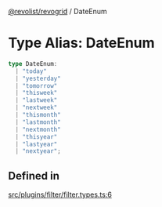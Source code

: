 [@revolist/revogrid](README.md) / DateEnum

# Type Alias: DateEnum

```ts
type DateEnum: 
  | "today"
  | "yesterday"
  | "tomorrow"
  | "thisweek"
  | "lastweek"
  | "nextweek"
  | "thismonth"
  | "lastmonth"
  | "nextmonth"
  | "thisyear"
  | "lastyear"
  | "nextyear";
```

## Defined in

[src/plugins/filter/filter.types.ts:6](https://github.com/revolist/revogrid/blob/c3fbdc69076950cb371c4e48faf1a5d5a21237f4/src/plugins/filter/filter.types.ts#L6)
